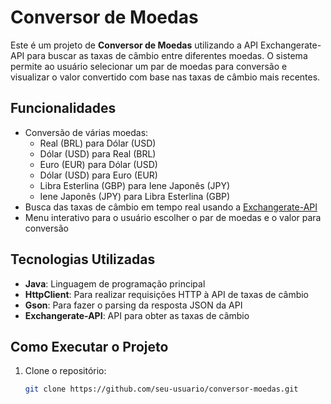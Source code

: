 # Conversor de Moedas

Este é um projeto de **Conversor de Moedas** utilizando a API Exchangerate-API para buscar as taxas de câmbio entre diferentes moedas. O sistema permite ao usuário selecionar um par de moedas para conversão e visualizar o valor convertido com base nas taxas de câmbio mais recentes.

## Funcionalidades

- Conversão de várias moedas:
  - Real (BRL) para Dólar (USD)
  - Dólar (USD) para Real (BRL)
  - Euro (EUR) para Dólar (USD)
  - Dólar (USD) para Euro (EUR)
  - Libra Esterlina (GBP) para Iene Japonês (JPY)
  - Iene Japonês (JPY) para Libra Esterlina (GBP)
- Busca das taxas de câmbio em tempo real usando a [Exchangerate-API](https://www.exchangerate-api.com/)
- Menu interativo para o usuário escolher o par de moedas e o valor para conversão

## Tecnologias Utilizadas

- **Java**: Linguagem de programação principal
- **HttpClient**: Para realizar requisições HTTP à API de taxas de câmbio
- **Gson**: Para fazer o parsing da resposta JSON da API
- **Exchangerate-API**: API para obter as taxas de câmbio

## Como Executar o Projeto

1. Clone o repositório:

   ```bash
   git clone https://github.com/seu-usuario/conversor-moedas.git
